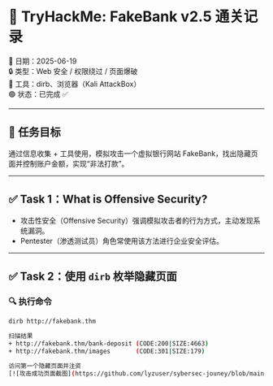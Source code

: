 # 🏦 TryHackMe: FakeBank v2.5 通关记录

📅 日期：2025-06-19  
🔒 类型：Web 安全 / 权限绕过 / 页面爆破  
🧰 工具：dirb、浏览器（Kali AttackBox）  
🟢 状态：已完成 ✅  

---

## 🎯 任务目标

通过信息收集 + 工具使用，模拟攻击一个虚拟银行网站 FakeBank，找出隐藏页面并控制账户金额，实现“非法打款”。

---

## ✅ Task 1：What is Offensive Security?

- 攻击性安全（Offensive Security）强调模拟攻击者的行为方式，主动发现系统漏洞。
- Pentester（渗透测试员）角色常使用该方法进行企业安全评估。

---

## ✅ Task 2：使用 `dirb` 枚举隐藏页面

### 🔍 执行命令

```bash
dirb http://fakebank.thm

扫描结果
+ http://fakebank.thm/bank-deposit (CODE:200|SIZE:4663)
+ http://fakebank.thm/images       (CODE:301|SIZE:179)

访问第一个隐藏页面并注资
[![攻击成功页面截图](https://github.com/lyzuser/sybersec-jouney/blob/main/img/Snipaste_2025-06-19_17-37-00.png)

